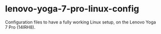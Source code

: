 # lenovo-yoga-7-pro-linux-config
Configuration files to have a fully working Linux setup, on the Lenovo Yoga 7 Pro (14IRH8). 
